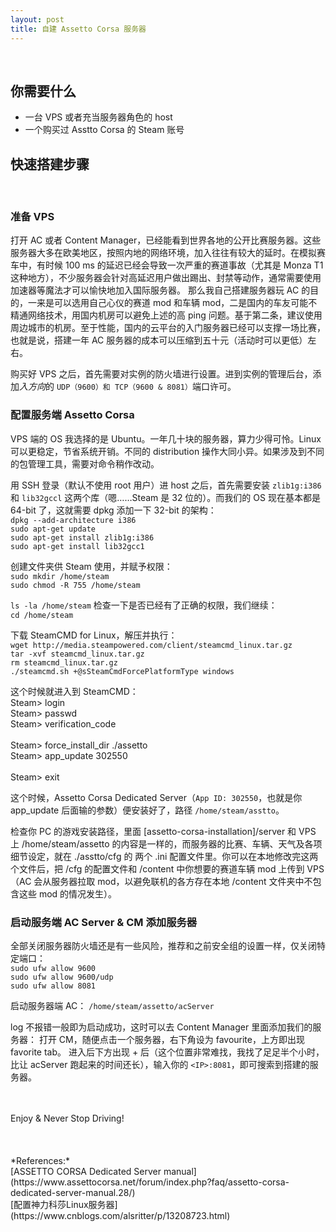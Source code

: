 ```yaml
---
layout: post
title: 自建 Assetto Corsa 服务器
---
```



<br>

## 你需要什么
- 一台 VPS 或者充当服务器角色的 host
- 一个购买过 Asstto Corsa 的 Steam 账号

## 快速搭建步骤
<br>

### 准备 VPS<br>
打开 AC 或者 Content Manager，已经能看到世界各地的公开比赛服务器。这些服务器大多在欧美地区，按照内地的网络环境，加入往往有较大的延时。在模拟赛车中，有时候 100 ms 的延迟已经会导致一次严重的赛道事故（尤其是 Monza T1 这种地方），不少服务器会针对高延迟用户做出踢出、封禁等动作，通常需要使用加速器等魔法才可以愉快地加入国际服务器。
    <!--excerpt-->
那么我自己搭建服务器玩 AC 的目的，一来是可以选用自己心仪的赛道 mod 和车辆 mod，二是国内的车友可能不精通网络技术，用国内机房可以避免上述的高 ping 问题。基于第二条，建议使用周边城市的机房。至于性能，国内的云平台的入门服务器已经可以支撑一场比赛，也就是说，搭建一年 AC 服务器的成本可以压缩到五十元（活动时可以更低）左右。

购买好 VPS 之后，首先需要对实例的防火墙进行设置。进到实例的管理后台，添加*入方向*的 ``UDP（9600）和 TCP（9600 & 8081）``端口许可。
<br>
### 配置服务端 Assetto Corsa<br>
VPS 端的 OS 我选择的是 Ubuntu。一年几十块的服务器，算力少得可怜。Linux 可以更稳定，节省系统开销。不同的 distribution 操作大同小异。如果涉及到不同的包管理工具，需要对命令稍作改动。

用 SSH 登录（默认不使用 root 用户）进 host 之后，首先需要安装 ``zlib1g:i386`` 和 ``lib32gccl`` 这两个库（嗯……Steam 是 32 位的）。而我们的 OS 现在基本都是 64-bit 了，这就需要 dpkg 添加一下 32-bit 的架构：<br>
``dpkg --add-architecture i386``<br>
``sudo apt-get update``<br>
``sudo apt-get install zlib1g:i386``<br>
``sudo apt-get install lib32gcc1`` <br>


创建文件夹供 Steam 使用，并赋予权限：<br>
``sudo mkdir /home/steam``<br>
``sudo chmod -R 755 /home/steam``<br>

``ls -la /home/steam`` 检查一下是否已经有了正确的权限，我们继续：<br>
``cd /home/steam``<br>

下载 SteamCMD for Linux，解压并执行：<br>
``wget http://media.steampowered.com/client/steamcmd_linux.tar.gz``<br>
``tar -xvf steamcmd_linux.tar.gz ``<br>
``rm steamcmd_linux.tar.gz  ``<br>
``./steamcmd.sh +@sSteamCmdForcePlatformType windows``<br>

这个时候就进入到 SteamCMD：<br>
Steam> login <username> <br>
Steam> passwd<br>
Steam> verification_code<br>
<br>
Steam> force_install_dir ./assetto<br>
Steam> app_update 302550<br>  
Steam> exit<br>

这个时候，Assetto Corsa Dedicated Server（``App ID: 302550``，也就是你 app_update 后面输的参数）便安装好了，路径 ``/home/steam/asstto``。

检查你 PC 的游戏安装路径，里面 [assetto-corsa-installation]/server 和 VPS 上 /home/steam/assetto 的内容是一样的，而服务器的比赛、车辆、天气及各项细节设定，就在 ./asstto/cfg 的 两个 .ini 配置文件里。你可以在本地修改完这两个文件后，把 /cfg 的配置文件和 /content 中你想要的赛道车辆 mod 上传到 VPS（AC 会从服务器拉取 mod，以避免联机的各方存在本地 /content 文件夹中不包含这些 mod 的情况发生）。
<br>
### 启动服务端 AC Server & CM 添加服务器<br>
全部关闭服务器防火墙还是有一些风险，推荐和之前安全组的设置一样，仅关闭特定端口：<br>
``sudo ufw allow 9600``<br>
``sudo ufw allow 9600/udp``<br>
``sudo ufw allow 8081``<br>

启动服务器端 AC：
``/home/steam/assetto/acServer``<br>

log 不报错一般即为启动成功，这时可以去 Content Manager 里面添加我们的服务器：
打开 CM，随便点击一个服务器，右下角设为 favourite，上方即出现 favorite tab。
进入后下方出现 + 后（这个位置非常难找，我找了足足半个小时，比让 acServer 跑起来的时间还长），输入你的 ``<IP>:8081``，即可搜索到搭建的服务器。

<br>
<br>
Enjoy & Never Stop Driving!

<br>
<br><br>
<br>
*References:*
<br>[ASSETTO CORSA Dedicated Server manual](https://www.assettocorsa.net/forum/index.php?faq/assetto-corsa-dedicated-server-manual.28/)
<br>[配置神力科莎Linux服务器](https://www.cnblogs.com/alsritter/p/13208723.html)